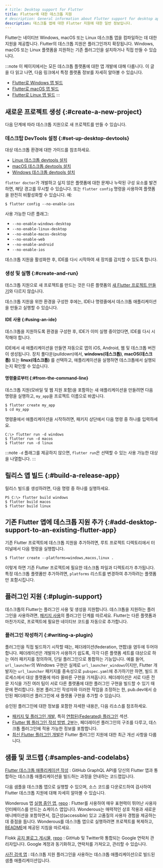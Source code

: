 ```yaml
---
# title: Desktop support for Flutter
title: Flutter에 대한 데스크톱 지원
# description: General information about Flutter support for desktop apps.
description: 데스크톱 앱에 대한 Flutter 지원에 대한 일반 정보입니다.
---
```


Flutter는 네이티브 Windows, macOS 또는 Linux 데스크톱 앱을 컴파일하는 데 대한 지원을 제공합니다. 
Flutter의 데스크톱 지원은 플러그인까지 확장됩니다. 
Windows, macOS 또는 Linux 플랫폼을 지원하는 기존 플러그인을 설치하거나 직접 만들 수 있습니다.

:::note
이 페이지에서는 모든 데스크톱 플랫폼에 대한 앱 개발에 대해 다룹니다. 
이 글을 다 읽고 나면, 다음 링크에서 특정 플랫폼 정보를 자세히 알아볼 수 있습니다.

* [Flutter로 Windows 앱 빌드][Building Windows apps with Flutter]
* [Flutter로 macOS 앱 빌드][Building macOS apps with Flutter]
* [Flutter로 Linux 앱 빌드][Building Linux apps with Flutter]
:::

[Building Windows apps with Flutter]: /platform-integration/windows/building
[Building macOS apps with Flutter]: /platform-integration/macos/building
[Building Linux apps with Flutter]: /platform-integration/linux/building

## 새로운 프로젝트 생성 {:#create-a-new-project}

다음 단계에 따라 데스크톱 지원으로 새 프로젝트를 만들 수 있습니다.

### 데스크탑 DevTools 설정 {:#set-up-desktop-devtools}

대상 데스크톱 환경에 대한 가이드를 참조하세요.

* [Linux 데스크톱 devtools 설치][Linux-devtools]
* [macOS 데스크톱 devtools 설치][macOS-devtools]
* [Windows 데스크톱 devtools 설치][Windows-devtools]

[Linux-devtools]: /get-started/install/linux/desktop
[macOS-devtools]: /get-started/install/macos/desktop
[Windows-devtools]: /get-started/install/windows/desktop

`flutter doctor`가 개발하고 싶지 않은 플랫폼에 대한 문제나 누락된 구성 요소를 발견하면, 해당 경고를 무시할 수 있습니다. 
또는 `flutter config` 명령을 사용하여 플랫폼을 완전히 비활성화할 수 있습니다. 예:

```console
$ flutter config --no-enable-ios
```

사용 가능한 다른 플래그:

* `--no-enable-windows-desktop`
* `--no-enable-linux-desktop`
* `--no-enable-macos-desktop`
* `--no-enable-web`
* `--no-enable-android`
* `--no-enable-ios`

데스크톱 지원을 활성화한 후, IDE를 다시 시작하여 새 장치를 감지할 수 있도록 합니다.

### 생성 및 실행 {:#create-and-run}

데스크톱 지원으로 새 프로젝트를 만드는 것은 다른 플랫폼의 [새 Flutter 프로젝트 만들기][creating a new Flutter project]와 다르지 않습니다.

데스크톱 지원을 위한 환경을 구성한 후에는, IDE나 명령줄에서 데스크톱 애플리케이션을 만들고 실행할 수 있습니다.

[creating a new Flutter project]: /get-started/test-drive

#### IDE 사용 {:#using-an-ide}

데스크톱을 지원하도록 환경을 구성한 후, IDE가 이미 실행 중이었다면, IDE를 다시 시작해야 합니다.

IDE에서 새 애플리케이션을 만들면 자동으로 앱의 iOS, Android, 웹 및 데스크톱 버전이 생성됩니다. 
장치 풀다운(pulldown)에서, **windows(데스크톱)**, **macOS(데스크톱)** 또는 **linux(데스크톱)** 를 선택하고, 
애플리케이션을 실행하면 데스크톱에서 실행되는지 확인할 수 있습니다.

#### 명령줄로부터 {:#from-the-command-line}

데스크톱 지원(모바일 및 웹 지원 포함)을 포함하는 새 애플리케이션을 만들려면 다음 명령을 실행하고, 
`my_app`을 프로젝트 이름으로 바꿉니다.

```console
$ flutter create my_app
$ cd my_app
```

명령줄에서 애플리케이션을 시작하려면, 패키지 상단에서 다음 명령 중 하나를 입력하세요.

```console
C:\> flutter run -d windows
$ flutter run -d macos
$ flutter run -d linux
```

:::note
`-d` 플래그를 제공하지 않으면, `flutter run`은 선택할 수 있는 사용 가능한 대상을 나열합니다.
:::

## 릴리스 앱 빌드 {:#build-a-release-app}

릴리스 빌드를 생성하려면, 다음 명령 중 하나를 실행하세요.

```console
PS C:\> flutter build windows
$ flutter build macos
$ flutter build linux
```

## 기존 Flutter 앱에 데스크톱 지원 추가 {:#add-desktop-support-to-an-existing-flutter-app}

기존 Flutter 프로젝트에 데스크톱 지원을 추가하려면, 
루트 프로젝트 디렉토리에서 터미널에서 다음 명령을 실행합니다.

```console
$ flutter create --platforms=windows,macos,linux .
```

이렇게 하면 기존 Flutter 프로젝트에 필요한 데스크톱 파일과 디렉토리가 추가됩니다. 
특정 데스크톱 플랫폼만 추가하려면, `platforms` 리스트를 변경하여 추가하려는 플랫폼만 포함시킵니다.

## 플러그인 지원 {:#plugin-support}

데스크톱의 Flutter는 플러그인 사용 및 생성을 지원합니다. 
데스크톱을 지원하는 플러그인을 사용하려면, [패키지 사용][using packages]의 플러그인 단계를 따르세요. 
Flutter는 다른 플랫폼과 마찬가지로, 프로젝트에 필요한 네이티브 코드를 자동으로 추가합니다.

### 플러그인 작성하기 {:#writing-a-plugin}

플러그인을 직접 빌드하기 시작할 때는, 페더레이션(federation, 연합)을 염두에 두어야 합니다. 
페더레이션은 개발자가 사용하기 쉽도록, 
각각 다른 플랫폼 세트를 대상으로 하는 여러 패키지를 정의하여, 단일 플러그인으로 통합하는 기능입니다. 
예를 들어, `url_launcher`의 Windows 구현은 실제로 `url_launcher_windows`이지만, 
Flutter 개발자는 `url_launcher` 패키지를 종속성으로 `pubspec.yaml`에 추가하기만 하면, 
빌드 프로세스에서 대상 플랫폼에 따라 올바른 구현을 가져옵니다. 
페더레이션은 서로 다른 전문 지식을 가진 여러 팀이 서로 다른 플랫폼에 대한 플러그인 구현을 빌드할 수 있기 때문에 편리합니다. 
원본 플러그인 작성자와 이러한 작업을 조정하는 한, pub.dev에서 승인된 페더레이션 플러그인에 새 플랫폼 구현을 추가할 수 있습니다.

승인된 플러그인에 대한 정보를 포함한 자세한 내용은, 다음 리소스를 참조하세요.

* [패키지 및 플러그인 개발][Developing packages and plugins], 특히 [연합된(Federated) 플러그인][Federated plugins] 섹션.
* [Flutter 웹 플러그인 작성 방법, 2부][How to write a Flutter web plugin, part 2]는, 
  페더레이션 플러그인의 구조를 다루고, 데스크톱 플러그인에 적용 가능한 정보를 포함합니다.
* [최신 Flutter 플러그인 개발][Modern Flutter Plugin Development]은 Flutter 플러그인 지원에 대한 최근 개선 사항을 다룹니다.

[using packages]: /packages-and-plugins/using-packages
[Developing packages and plugins]: /packages-and-plugins/developing-packages
[Federated plugins]: /packages-and-plugins/developing-packages#federated-plugins
[How to write a Flutter web plugin, part 2]: {{site.flutter-medium}}/how-to-write-a-flutter-web-plugin-part-2-afdddb69ece6
[Modern Flutter Plugin Development]: {{site.flutter-medium}}/modern-flutter-plugin-development-4c3ee015cf5a

## 샘플 및 코드랩 {:#samples-and-codelabs}

[Flutter 데스크톱 애플리케이션 작성][Write a Flutter desktop application]
: GitHub GraphQL API를 당신의 Flutter 앱과 통합하는 데스크톱 애플리케이션을 빌드하는 과정을 안내하는 코드랩입니다.

다음 샘플을 데스크톱 앱으로 실행할 수 있으며, 
소스 코드를 다운로드하여 검사하여 Flutter 데스크톱 지원에 대해 자세히 알아볼 수 있습니다.

Wonderous 앱 [실행 중인 앱][wonderous-app], [repo][wonderous-repo]
: Flutter를 사용하여 매우 표현력이 뛰어난 사용자 인터페이스를 만드는 쇼케이스 앱입니다. 
  Wonderous는 매력적인 상호 작용과 새로운 애니메이션을 포함하면서, 
  접근성(accessible) 있고 고품질의 사용자 경험을 제공하는 데 중점을 둡니다. 
  Wonderous를 데스크톱 앱으로 실행하려면 프로젝트를 복제하고, 
  [README][wonderous-readme]에 제공된 지침을 따르세요.

Flokk [공지 블로그 게시물][gskinner-flokk-blogpost], [repo][gskinner-flokk-repo]
: GitHub 및 Twitter와 통합되는 Google 연락처 관리자입니다. 
  Google 계정과 동기화하고, 연락처를 가져오고, 관리할 수 있습니다.

[사진 검색 앱][Photo Search app]
: 데스크톱 지원 플러그인을 사용하는 데스크톱 애플리케이션으로 빌드된 샘플 애플리케이션입니다.

[wonderous-app]: {{site.wonderous}}/web
[wonderous-repo]: {{site.repo.wonderous}}
[wonderous-readme]: {{site.repo.wonderous}}#wonderous
[Photo Search app]: {{site.repo.samples}}/tree/main/desktop_photo_search
[gskinner-flokk-repo]: {{site.github}}/gskinnerTeam/flokk
[gskinner-flokk-blogpost]: https://blog.gskinner.com/archives/2020/09/flokk-how-we-built-a-desktop-app-using-flutter.html
[Write a Flutter desktop application]: {{site.codelabs}}/codelabs/flutter-github-client
